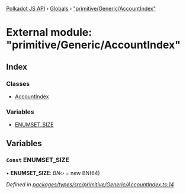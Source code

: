 [Polkadot JS API](../README.md) › [Globals](../globals.md) › ["primitive/Generic/AccountIndex"](_primitive_generic_accountindex_.md)

# External module: "primitive/Generic/AccountIndex"

## Index

### Classes

* [AccountIndex](../classes/_primitive_generic_accountindex_.accountindex.md)

### Variables

* [ENUMSET_SIZE](_primitive_generic_accountindex_.md#const-enumset_size)

## Variables

### `Const` ENUMSET_SIZE

• **ENUMSET_SIZE**: *BN‹›* = new BN(64)

*Defined in [packages/types/src/primitive/Generic/AccountIndex.ts:14](https://github.com/polkadot-js/api/blob/480c0abda8/packages/types/src/primitive/Generic/AccountIndex.ts#L14)*

